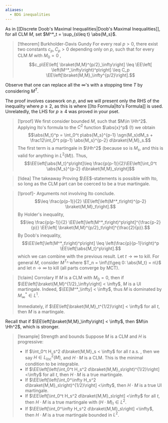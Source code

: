 ```yaml
---
aliases:
  - BDG inequalities
---
```

As in [[Discrete Doob's Maximal Inequalities|Doob's Maximal Inequalities]], for all CLM $M$, set $M^*_t = \sup_{s\leq t} \abs{M_s}$.

>[!theorem] Burkholder-Davis Gundy
>For every real $p > 0$, there exist two constants $c_p, C_p > 0$ depending only on $p$, such that for every CLM $M$ with $M_0 = 0$ ,
>$$c_p\EE\left[ \braket{M,M}^{p/2}_\infty\right] \leq \EE\left[ \left(M^*_\infty\right)^p\right] \leq C_p \EE\left[\braket{M,M}_\infty^{p/2}\right].$$

Observe that one can replace all the $\infty$'s with a stopping time $T$ by considering $M^T$.

The proof involves casework on $p$, and we will present only the RHS of the inequality where $p\geq 2$, as this is where [[Ito Formula|Ito's Formula]] is used. Unrelatedly, the LHS for $p\geq 4$ was proved in your pset.

>[!proof]
> We first consider bounded $M$, such that $M\in \Hh^2$. Applying Ito's formula to the $C^2$ function $\abs{x}^p$ (!) we obtain$$\abs{M_t}^p = \int_0^t p\abs{M_s}^{p-1} \sgn(M_s)dM_s + \frac12\int_0^t p(p-1) \abs{M_s}^{p-2} d\braket{M,M}_s.$$The first term is a martingale in $\Hh^2$ (because so is $M_s$, and this is valid for anything in $L^2(M)$). Thus,$$\EE\left[\abs{M_t}^p\right]\leq \frac{p(p-1)}{2}\EE\left[\int_0^t \abs{M_s}^{p-2} d\braket{M,M}_s\right]$$

>[!idea] The takeaway
>Proving $\EE$-statements is possible with Ito, so long as the CLM part can be coerced to be a true martingale.

>[!proof]- Arguments not involving Ito conclude.
> $$\leq \frac{p(p-1)}{2} \EE\left[\left(M^*_t\right)^{p-2} \braket{M,M}_t\right].$$By Holder's inequality,$$\leq \frac{p(p-1)}{2} \EE\left[\left(M^*_t\right)^p\right]^{\frac{p-2}{p}} \EE\left[ \braket{M,M}^{p/2}_t\right]^{\frac{2}{p}}.$$
> By Doob's inequality,$$\EE\left[\left(M^*_t\right)^p\right] \leq \left(\frac{p}{p-1}\right)^p \EE\left[\abs{M_t}^p\right].$$
> which we can combine with the previous result. Let $t\to \infty$ to kill. For general $M$, consider $M^{T_n}$ where $T_n = \inf\{t\geq 0: \abs{M_t} = n\}$ and let $n\to \infty$ to kill (all parts converge by MCT).

>[!claim] Corrolary
>If $M$ is a CLM with $M_0 = 0$, then if $\EE\left[\braket{M,M}^{1/2}_\infty\right] < \infty$, $M$ is a UI martingale. Indeed, $\EE[M^*_\infty] < \infty$, thus $M$ is dominated by $M^*_\infty\in L^1$.
>
>Immediately, if $\EE\left[\braket{M,M}_t^{1/2}\right] < \infty$ for all $t$, then $M$ is a martingale.

Recall that if $\EE\left[\braket{M,M}_\infty\right] < \infty$, then $M\in \Hh^2$, which is stronger.

> [!example] Strength and bounds
> Suppose $M$ is a CLM and $H$ is progressive:
> - If $\int_0^t H_s^2 d\braket{M,M}_s < \infty$ for all $t$ a.s. , then we say $H\in L^2_{loc}(M)$, and $H\cdot M$ is a CLM. This is the minimal condition to be integrable.
> - If $\EE\left[\left(\int_0^t H_s^2 d\braket{M,M}_s\right)^{1/2}\right] <\infty$ for all $t$, then $H\cdot M$ is a true martingale.
> - If $\EE\left[\left(\int_0^\infty H_s^2 d\braket{M,M}_s\right)^{1/2}\right] <\infty$, then $H\cdot M$ is a true UI martingale.
> - If $\EE\left[\int_0^t H_s^2 d\braket{M,M}_s\right] <\infty$ for all $t$, then $H\cdot M$ is a true martingale with $(H\cdot M)_t\in L^2$.
> - If $\EE\left[\int_0^\infty H_s^2 d\braket{M,M}_s\right] <\infty$, then $H\cdot M$ is a true martingale bounded in $L^2$.